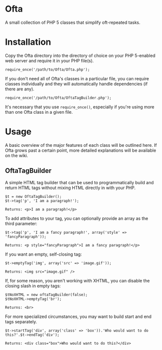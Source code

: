 # Ofta

A small collection of PHP 5 classes that simplify oft-repeated tasks.

# Installation

Copy the Ofta directory into the directory of choice on your PHP 5-enabled web server and require it in your PHP file(s).

	require_once('/path/to/Ofta/Ofta.php');

If you don't need all of Ofta's classes in a particular file, you can require classes individually and they will automatically handle dependencies (if there are any).

	require_once('/path/to/Ofta/OftaTagBuilder.php');

It's necessary that you use `require_once()`, especially if you're using more than one Ofta class in a given file.

# Usage


A basic overview of the major features of each class will be outlined here. If Ofta grows past a certain point, more detailed explanations will be available on the wiki.

## OftaTagBuilder

A simple HTML tag builder that can be used to programmatically build and return HTML tags without mixing HTML directly in with your PHP.

	$t = new OftaTagBuilder();
	$t->tag('p', 'I am a paragraph!');
	
	Returns: <p>I am a paragraph!</p>

To add attributes to your tag, you can optionally provide an array as the third parameter:

	$t->tag('p', 'I am a fancy paragraph!', array('style' => 'fancyParagraph'));
	
	Returns: <p style="fancyParagraph">I am a fancy paragraph!</p>

If you want an empty, self-closing tag:

	$t->emptyTag('img', array('src' => 'image.gif'));
	
	Returns: <img src="image.gif" />

If, for some reason, you aren't working with XHTML, you can disable the closing slash in empty tags:

	$tNoXHTML = new oftaTagBuilder(false);
	$tNoXHTML->emptyTag('br');
	
	Returns: <br>

For more specialized circumstances, you may want to build start and end tags separately.

	$t->startTag('div', array('class' => 'box')).'Who would want to do this?'.$t->endTag('div');
	
	Returns: <div class="box">Who would want to do this?</div>